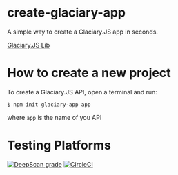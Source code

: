 # create-glaciary-app 
A simple way to create a Glaciary.JS app in seconds.

[Glaciary.JS Lib](https://github.com/GabrielLeonte/Glaciary.JS)
# How to create a new project
To create a Glaciary.JS API, open a terminal and run:

``` $ npm init glaciary-app app ```


where `app` is the name of you API




# Testing Platforms

<a href="https://deepscan.io/dashboard#view=project&tid=5144&pid=6923&bid=61428"><img src="https://deepscan.io/api/teams/5144/projects/6923/branches/61428/badge/grade.svg" alt="DeepScan grade"></a>
[![CircleCI](https://circleci.com/gh/GabrielLeonte/create-glaciary-app.svg?style=svg)](https://circleci.com/gh/GabrielLeonte/create-glaciary-app)
